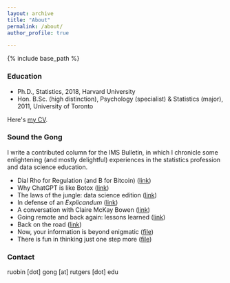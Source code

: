 ```yaml
---
layout: archive
title: "About"
permalink: /about/
author_profile: true

---
```


{% include base_path %}

### Education

* Ph.D., Statistics, 2018, Harvard University
* Hon. B.Sc. (high distinction), Psychology (specialist) & Statistics (major), 2011, University of Toronto

Here's [my CV](https://RuobinGong.github.io/files/RG-cv.pdf).


### Sound the Gong

I write a contributed column for the IMS Bulletin, in which I chronicle some enlightening (and mostly delightful) experiences in the statistics profession and data science education.

* Dial Rho for Regulation (and B for Bitcoin) ([link](https://imstat.org/2024/02/15/sound-the-gong-dial-rho-for-regulation-and-b-for-bitcoin/))
* Why ChatGPT is like Botox ([link](https://imstat.org/2023/07/16/sound-the-gong-why-chatgpt-is-like-botox/))
* The laws of the jungle: data science edition ([link](https://imstat.org/2022/12/13/sound-the-gong-the-laws-of-the-jungle-data-science-edition/))
* In defense of an _Explicandum_ ([link](https://imstat.org/2022/10/01/sound-the-gong-in-defense-of-an-explicandum/))
* A conversation with Claire McKay Bowen ([link](https://imstat.org/2022/04/01/ruobin-gong-interviews-claire-mckay-bowen/))
* Going remote and back again: lessons learned ([link](https://imstat.org/2021/08/31/going-remote-and-back-again-lessons-learned/))
* Back on the road ([link](https://imstat.org/2021/03/29/sound-the-gong-back-on-the-road/))
* Now, your information is beyond enigmatic ([file](https://RuobinGong.github.io/files/Gong2020-IMS49-2.pdf))
* There is fun in thinking just one step more ([file](https://RuobinGong.github.io/files/Gong2018-IMS47-8.pdf))



### Contact

ruobin [dot] gong [at] rutgers [dot] edu
